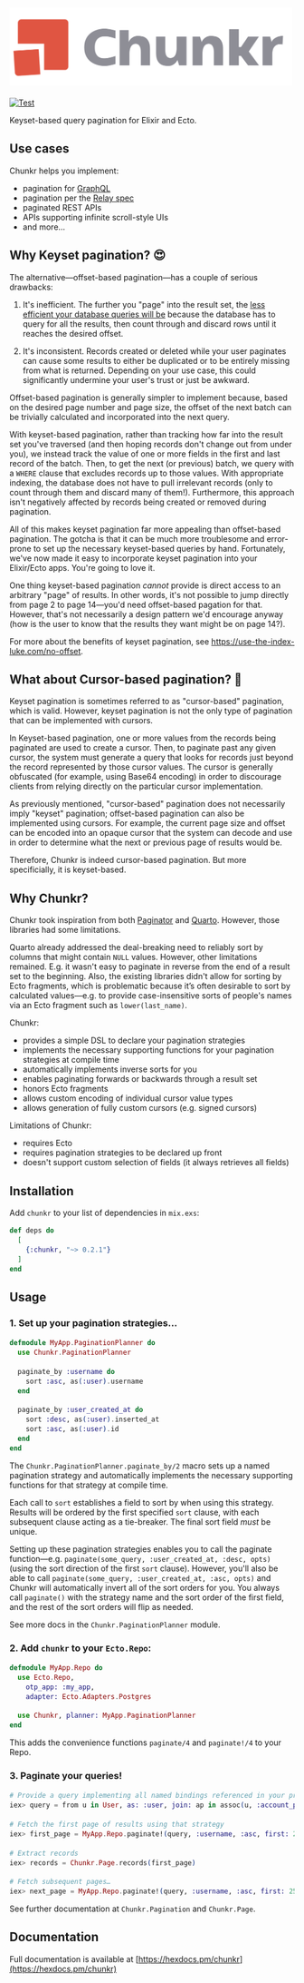## <img alt="Chunkr" width="500px" src="assets/logo_o.svg">

<!-- MDOC !-->

[![Test](https://github.com/goodpixel/chunkr/actions/workflows/test.yml/badge.svg)](https://github.com/goodpixel/chunkr/actions/workflows/test.yml)

Keyset-based query pagination for Elixir and Ecto.

## Use cases

Chunkr helps you implement:

  * pagination for [GraphQL](https://graphql.org/learn/pagination/#pagination-and-edges)
  * pagination per the [Relay spec](https://relay.dev/graphql/connections.htm)
  * paginated REST APIs
  * APIs supporting infinite scroll-style UIs
  * and more…

## Why Keyset pagination? 😍

The alternative—offset-based pagination—has a couple of serious drawbacks:

  1. It's inefficient. The further you "page" into the result set, the
    [less efficient your database queries will be](https://use-the-index-luke.com/no-offset) because
    the database has to query for all the results, then count through and discard rows until it
    reaches the desired offset.

  2. It's inconsistent. Records created or deleted while your user paginates can cause some results
    to either be duplicated or to be entirely missing from what is returned. Depending on your use
    case, this could significantly undermine your user's trust or just be awkward.

Offset-based pagination is generally simpler to implement because, based on the desired page number
and page size, the offset of the next batch can be trivially calculated and incorporated into the
next query.

With keyset-based pagination, rather than tracking how far into the result set you've traversed (and
then hoping records don't change out from under you), we instead track the value of one or more
fields in the first and last record of the batch. Then, to get the next (or previous) batch, we
query with a `WHERE` clause that excludes records up to those values. With appropriate indexing,
the database does not have to pull irrelevant records (only to count through them and discard
many of them!). Furthermore, this approach isn't negatively affected by records being created
or removed during pagination.

All of this makes keyset pagination far more appealing than offset-based pagination.
The gotcha is that it can be much more troublesome and error-prone to set up the necessary
keyset-based queries by hand. Fortunately, we've now made it easy to incorporate keyset
pagination into your Elixir/Ecto apps. You're going to love it.

One thing keyset-based pagination _cannot_ provide is direct access to an arbitrary "page" of
results. In other words, it's not possible to jump directly from page 2 to page 14—you'd need
offset-based pagation for that. However, that's not necessarily a design pattern we'd encourage
anyway (how is the user to know that the results they want might be on page 14?).

For more about the benefits of keyset pagination, see https://use-the-index-luke.com/no-offset.

## What about Cursor-based pagination? 🤔

Keyset pagination is sometimes referred to as "cursor-based" pagination, which is valid. However,
keyset pagination is not the only type of pagination that can be implemented with cursors.

In Keyset-based pagination, one or more values from the records being paginated are used to
create a cursor. Then, to paginate past any given cursor, the system must generate a query
that looks for records just beyond the record represented by those cursor values. The cursor
is generally obfuscated (for example, using Base64 encoding) in order to discourage clients
from relying directly on the particular cursor implementation.

As previously mentioned, "cursor-based" pagination does not necessarily imply "keyset" pagination;
offset-based pagination can also be implemented using cursors. For example, the current
page size and offset can be encoded into an opaque cursor that the system can decode and
use in order to determine what the next or previous page of results would be.

Therefore, Chunkr is indeed cursor-based pagination. But more specificially, it is keyset-based.

## Why Chunkr?

Chunkr took inspiration from both [Paginator](https://github.com/duffelhq/paginator) and
[Quarto](https://github.com/maartenvanvliet/quarto/). However, those libraries had some limitations.

Quarto already addressed the deal-breaking need to reliably sort by columns that might contain
`NULL` values. However, other limitations remained. E.g. it wasn't easy to paginate in reverse
from the end of a result set to the beginning. Also, the existing libraries didn't allow for
sorting by Ecto fragments, which is problematic because it’s often desirable to sort by
calculated values—e.g. to provide case-insensitive sorts of people's names via an Ecto fragment
such as `lower(last_name)`.

Chunkr:
* provides a simple DSL to declare your pagination strategies
* implements the necessary supporting functions for your pagination strategies at compile time
* automatically implements inverse sorts for you
* enables paginating forwards or backwards through a result set
* honors Ecto fragments
* allows custom encoding of individual cursor value types
* allows generation of fully custom cursors (e.g. signed cursors)

Limitations of Chunkr:
* requires Ecto
* requires pagination strategies to be declared up front
* doesn't support custom selection of fields (it always retrieves all fields)

## Installation

Add `chunkr` to your list of dependencies in `mix.exs`:

```elixir
def deps do
  [
    {:chunkr, "~> 0.2.1"}
  ]
end
```

## Usage

### 1. Set up your pagination strategies…

```elixir
defmodule MyApp.PaginationPlanner do
  use Chunkr.PaginationPlanner

  paginate_by :username do
    sort :asc, as(:user).username
  end

  paginate_by :user_created_at do
    sort :desc, as(:user).inserted_at
    sort :asc, as(:user).id
  end
end
```

The `Chunkr.PaginationPlanner.paginate_by/2`  macro sets up a named pagination strategy
and automatically implements the necessary supporting functions for that strategy at compile time.

Each call to `sort` establishes a field to sort by when using this strategy. Results
will be ordered by the first specified `sort` clause, with each subsequent clause acting
as a tie-breaker. The final sort field _must_ be unique.

Setting up these pagination strategies enables you to call the paginate function—e.g.
`paginate(some_query, :user_created_at, :desc, opts)` (using the sort direction of the first
`sort` clause). However, you'll also be able to call
`paginate(some_query, :user_created_at, :asc, opts)` and Chunkr will automatically invert all
of the sort orders for you. You always call `paginate()` with the strategy name and the sort
order of the first field, and the rest of the sort orders will flip as needed.

See more docs in the `Chunkr.PaginationPlanner` module.

### 2. Add `chunkr` to your `Ecto.Repo`:

```elixir
defmodule MyApp.Repo do
  use Ecto.Repo,
    otp_app: :my_app,
    adapter: Ecto.Adapters.Postgres

  use Chunkr, planner: MyApp.PaginationPlanner
end
```

This adds the convenience functions `paginate/4` and `paginate!/4` to your Repo.

### 3. Paginate your queries!

```elixir
# Provide a query implementing all named bindings referenced in your previously-established strategy
iex> query = from u in User, as: :user, join: ap in assoc(u, :account_profile), as: :profile

# Fetch the first page of results using that strategy
iex> first_page = MyApp.Repo.paginate!(query, :username, :asc, first: 25)

# Extract records
iex> records = Chunkr.Page.records(first_page)

# Fetch subsequent pages…
iex> next_page = MyApp.Repo.paginate!(query, :username, :asc, first: 25, after: first_page.end_cursor)
```

See further documentation at `Chunkr.Pagination` and `Chunkr.Page`.

<!-- MDOC !-->

## Documentation

Full documentation is available at [https://hexdocs.pm/chunkr](https://hexdocs.pm/chunkr)
